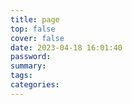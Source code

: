 ```yaml
---
title: page
top: false
cover: false
date: 2023-04-18 16:01:40
password:
summary:
tags:
categories:
---
```

